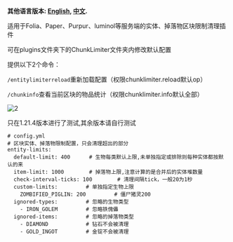 **其他语言版本: [English](README.md), [中文](README_zh.md).**

适用于Folia、Paper、Purpur、luminol等服务端的实体、掉落物区块限制清理插件

可在plugins文件夹下的ChunkLimiter文件夹内修改默认配置

提供以下2个命令：

```/entitylimiterreload```重新加载配置（权限chunklimiter.reload默认op）

```/chunkinfo```查看当前区块的物品统计（权限chunklimiter.info默认全部）

![2](https://github.com/user-attachments/assets/302e93a9-2452-4890-814d-e2afe609961f)

只在1.21.4版本进行了测试,其余版本请自行测试

```
# config.yml
# 区块实体、掉落物限制配置，只会清理超出的部分
entity-limits:
  default-limit: 400      # 生物每类默认上限,未单独指定或排除则每种实体都按默认的来
  item-limit: 1000        # 掉落物上限,注意计算的是合并后的实体堆数量
  check-interval-ticks: 100        # 清理间隔tick，一般20为1秒
  custom-limits:         # 单独指定生物上限
    ZOMBIFIED_PIGLIN: 200         # 僵尸猪灵200
  ignored-types:         # 忽略的生物类型
    - IRON_GOLEM         # 忽略铁傀儡
  ignored-items:         # 忽略的掉落物类型
    - DIAMOND            # 钻石不会被清理
    - GOLD_INGOT         # 金锭不会被清理
```
